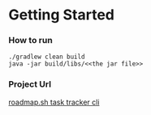 # Getting Started

### How to run
```text
./gradlew clean build
java -jar build/libs/<<the jar file>> 
```

### Project Url
[roadmap.sh task tracker cli](https://roadmap.sh/projects/task-tracker)

